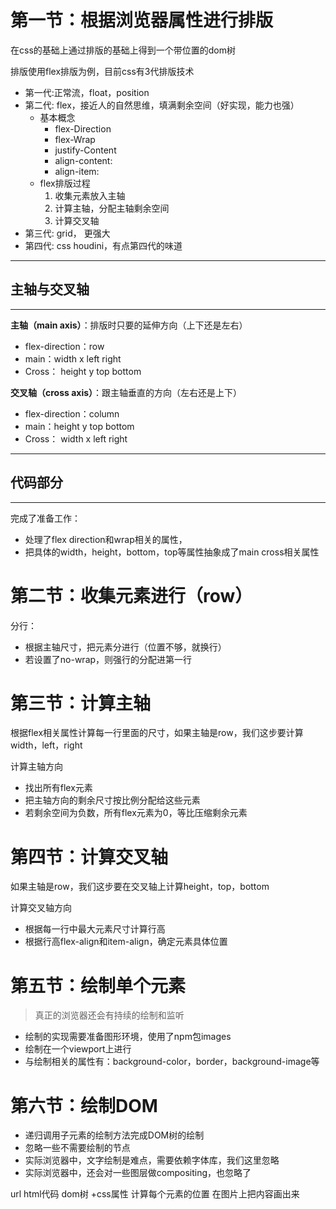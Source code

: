 # 第一节：根据浏览器属性进行排版

在css的基础上通过排版的基础上得到一个带位置的dom树

排版使用flex排版为例，目前css有3代排版技术
- 第一代:正常流，float，position
- 第二代: flex，接近人的自然思维，填满剩余空间（好实现，能力也强）    
   - 基本概念
        - flex-Direction
        - flex-Wrap
        - justify-Content
        - align-content:
        - align-item: 
   - flex排版过程
       1. 收集元素放入主轴
       2. 计算主轴，分配主轴剩余空间
       3. 计算交叉轴
- 第三代: grid， 更强大
- 第四代: css houdini，有点第四代的味道

---
## 主轴与交叉轴
---

**主轴（main axis）**：排版时只要的延伸方向（上下还是左右）
- flex-direction：row
- main：width x left right
- Cross： height y top bottom

**交叉轴（cross axis）**：跟主轴垂直的方向（左右还是上下）
- flex-direction：column
- main：height y top bottom
- Cross： width x left right

---
## 代码部分
---

完成了准备工作：
- 处理了flex direction和wrap相关的属性，
- 把具体的width，height，bottom，top等属性抽象成了main cross相关属性


# 第二节：收集元素进行（row）

分行：
- 根据主轴尺寸，把元素分进行（位置不够，就换行）
- 若设置了no-wrap，则强行的分配进第一行


# 第三节：计算主轴

根据flex相关属性计算每一行里面的尺寸，如果主轴是row，我们这步要计算width，left，right

计算主轴方向
- 找出所有flex元素
- 把主轴方向的剩余尺寸按比例分配给这些元素
- 若剩余空间为负数，所有flex元素为0，等比压缩剩余元素

# 第四节：计算交叉轴

如果主轴是row，我们这步要在交叉轴上计算height，top，bottom

计算交叉轴方向
- 根据每一行中最大元素尺寸计算行高
- 根据行高flex-align和item-align，确定元素具体位置

# 第五节：绘制单个元素

> 真正的浏览器还会有持续的绘制和监听

- 绘制的实现需要准备图形环境，使用了npm包images
- 绘制在一个viewport上进行
- 与绘制相关的属性有：background-color，border，background-image等

# 第六节：绘制DOM

- 递归调用子元素的绘制方法完成DOM树的绘制
- 忽略一些不需要绘制的节点
- 实际浏览器中，文字绘制是难点，需要依赖字体库，我们这里忽略
- 实际浏览器中，还会对一些图层做compositing，也忽略了

url 
html代码
dom树
+css属性
计算每个元素的位置
在图片上把内容画出来

